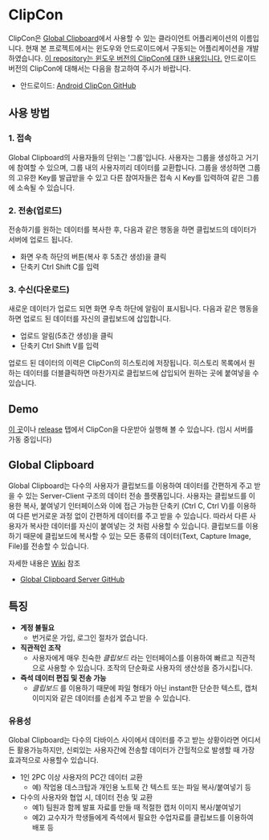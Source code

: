 # ClipCon
ClipCon은 [Global Clipboard](https://github.com/Team-Sprout/Clipcon-Client/blob/master/README.md#global-clipboard)에서 사용할 수 있는 클라이언트 어플리케이션의 이름입니다. 현재 본 프로젝트에서는 윈도우와 안드로이드에서 구동되는 어플리케이션을 개발하였습니다. <u>이 repository는 윈도우 버전의 ClipCon에 대한 내용입니다.</u> 안드로이드 버전의 ClipCon에 대해서는 다음을 참고하여 주시가 바랍니다.
* 안드로이드: [Android ClipCon GitHub](https://github.com/team-sprout/clipcon-AndroidClient)

## 사용 방법
### 1. 접속
Global Clipboard의 사용자들의 단위는 '그룹'입니다. 사용자는 그룹을 생성하고 거기에 참여할 수 있으며, 그룹 내의 사용자끼리 데이터를 교환합니다. 그룹을 생성하면 그룹의 고유한 Key를 발급받을 수 있고 다른 참여자들은 접속 시 Key를 입력하여 같은 그룹에 소속될 수 있습니다.
### 2. 전송(업로드)
전송하기를 원하는 데이터를 복사한 후, 다음과 같은 행동을 하면 클립보드의 데이터가 서버에 업로드 됩니다.
* 화면 우측 하단의 버튼(복사 후 5초간 생성)을 클릭
* 단축키 Ctrl Shift C를 입력
### 3. 수신(다운로드)
새로운 데이터가 업로드 되면 화면 우측 하단에 알림이 표시됩니다. 다음과 같은 행동을 하면 업로드 된 데이터를 자신의 클립보드에 삽입합니다.
* 업로드 알림(5초간 생성)을 클릭
* 단축키 Ctrl Shift V를 입력

업로드 된 데이터의 이력은 ClipCon의 히스토리에 저장됩니다. 히스토리 목록에서 원하는 데이터를 더블클릭하면 마찬가지로 클립보드에 삽입되어 원하는 곳에 붙여넣을 수 있습니다.

## Demo
[이 곳](http://113.198.84.53/globalclipboard/download)이나 [release](https://github.com/Team-Sprout/Clipcon-Client/releases) 탭에서 ClipCon을 다운받아 실행해 볼 수 있습니다. (임시 서버를 가동 중입니다)

## Global Clipboard
Global Clipboard는 다수의 사용자가 클립보드를 이용하여 데이터를 간편하게 주고 받을 수 있는 Server-Client
구조의 데이터 전송 플랫폼입니다. 사용자는 클립보드를 이용한 복사, 붙여넣기 인터페이스와 이에 접근 가능한 단축키 (Ctrl C, Ctrl V)를 이용하여 다른 번거로운 과정 없이 간편하게 데이터를 주고 받을 수 있습니다. 따라서 다른 사용자가 복사한 데이터를 자신이 붙여넣는 것 처럼 사용할 수 있습니다. 클립보드를 이용하기 때문에 클립보드에 복사할 수 있는 모든 종류의 데이터(Text, Capture Image, File)를 전송할 수 있습니다.

자세한 내용은 [Wiki](https://github.com/Team-Sprout/Clipcon-Server/wiki) 참조
* [Global Clipboard Server GitHub](https://github.com/team-sprout/clipcon-Server)

## 특징
* **계정 불필요**
  -  번거로운 가입, 로그인 절차가 없습니다.
* **직관적인 조작**
  - 사용자에게 매우 친숙한 *클립보드* 라는 인터페이스를 이용하여 빠르고 직관적으로 사용할 수 있습니다. 조작의 단순화로 사용자의 생산성을 증가시킵니다.
* **즉석 데이터 편집 및 전송 가능**
  - *클립보드* 를 이용하기 때문에 파일 형태가 아닌 instant한 단순한 텍스트, 캡처 이미지와 같은 데이터를 손쉽게 주고 받을 수 있습니다.
  
### 유용성
Global Clipboard는 다수의 다바이스 사이에서 데이터를 주고 받는 상황이라면 어디서든 활용가능하지만, 신뢰있는 사용자간에 전송할 데이터가 간헐적으로 발생할 때 가장 효과적으로 사용할수 있습니다.
* 1인 2PC 이상 사용자의 PC간 데이터 교환
  * 예) 작업용 데스크탑과 개인용 노트북 간 텍스트 또는 파일 복사/붙여넣기 등
* 다수의 사용자와 협업 시, 데이터 전송 및 교환
  * 예1) 팀원과 함께 발표 자료를 만들 때 적절한 캡처 이미지 복사/붙여넣기
  * 예2) 교수자가 학생들에게 즉석에서 필요한 수업자료를 클립보드를 이용하여 배포 등

